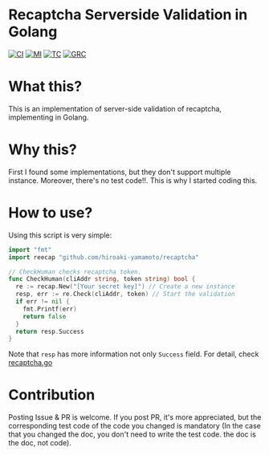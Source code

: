 # Recaptcha Serverside Validation in Golang

[![CI]][CILink] [![MI]][MILink] [![TC]][TCLink]
[![GRC]][GRCLink]

[CI]: https://circleci.com/gh/hiroaki-yamamoto/recaptcha.svg?style=svg
[CILink]: https://circleci.com/gh/hiroaki-yamamoto/recaptcha
[MI]: https://api.codeclimate.com/v1/badges/c89eb28bd7dd782716e4/maintainability
[MILink]: https://codeclimate.com/github/hiroaki-yamamoto/recaptcha/maintainability
[TC]: https://api.codeclimate.com/v1/badges/c89eb28bd7dd782716e4/test_coverage
[TCLink]: https://codeclimate.com/github/hiroaki-yamamoto/recaptcha/test_coverage
[GRC]: https://goreportcard.com/badge/github.com/hiroaki-yamamoto/recaptcha
[GRCLink]: https://goreportcard.com/report/github.com/hiroaki-yamamoto/recaptcha

# What this?
This is an implementation of server-side validation of recaptcha,
implementing in Golang.

# Why this?
First I found some implementations, but they don't support multiple instance.
Moreover, there's no test code!!. This is why I started coding this.

# How to use?

Using this script is very simple:

```go
import "fmt"
import reecap "github.com/hiroaki-yamamoto/recaptcha"

// CheckHuman checks recaptcha token.
func CheckHuman(cliAddr string, token string) bool {
  re := recap.New("[Your secret key]") // Create a new instance
  resp, err := re.Check(cliAddr, token) // Start the validation
  if err != nil {
    fmt.Printf(err)
    return false
  }
  return resp.Success
}
```

Note that `resp` has more information not only `Success` field. For detail,
check [recaptcha.go]

[recaptcha.go]: recaptcha.go

# Contribution

Posting Issue & PR is welcome. If you post PR, it's more appreciated, but
the corresponding test code of the code you changed is mandatory (In the
case that you changed the doc, you don't need to write the test code. the doc
is the doc, not code).
